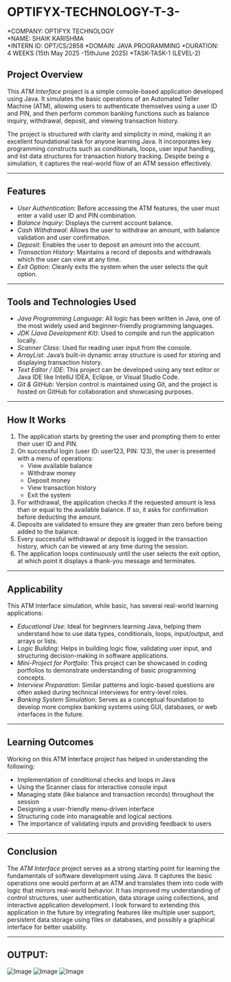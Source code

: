 # OPTIFYX-TECHNOLOGY-T-3-

*COMPANY: OPTIFYX TECHNOLOGY  
*NAME: SHAIK KARISHMA  
*INTERN ID: OPT/CS/2858 
*DOMAIN: JAVA PROGRAMMING 
*DURATION: 4 WEEKS (15th May 2025 -15thJune 2025)
*TASK-TASK-1 (LEVEL-2)

## Project Overview
This *ATM Interface* project is a simple console-based application developed using Java. It simulates the basic operations of an Automated Teller Machine (ATM), allowing users to authenticate themselves using a user ID and PIN, and then perform common banking functions such as balance inquiry, withdrawal, deposit, and viewing transaction history.

The project is structured with clarity and simplicity in mind, making it an excellent foundational task for anyone learning Java. It incorporates key programming constructs such as conditionals, loops, user input handling, and list data structures for transaction history tracking. Despite being a simulation, it captures the real-world flow of an ATM session effectively.

---

## Features

- *User Authentication*: Before accessing the ATM features, the user must enter a valid user ID and PIN combination.
- *Balance Inquiry*: Displays the current account balance.
- *Cash Withdrawal*: Allows the user to withdraw an amount, with balance validation and user confirmation.
- *Deposit*: Enables the user to deposit an amount into the account.
- *Transaction History*: Maintains a record of deposits and withdrawals which the user can view at any time.
- *Exit Option*: Cleanly exits the system when the user selects the quit option.

---

## Tools and Technologies Used

- *Java Programming Language*: All logic has been written in Java, one of the most widely used and beginner-friendly programming languages.
- *JDK (Java Development Kit)*: Used to compile and run the application locally.
- *Scanner Class*: Used for reading user input from the console.
- *ArrayList*: Java’s built-in dynamic array structure is used for storing and displaying transaction history.
- *Text Editor / IDE*: This project can be developed using any text editor or Java IDE like IntelliJ IDEA, Eclipse, or Visual Studio Code.
- *Git & GitHub*: Version control is maintained using Git, and the project is hosted on GitHub for collaboration and showcasing purposes.

---

## How It Works

1. The application starts by greeting the user and prompting them to enter their user ID and PIN.
2. On successful login (user ID: user123, PIN: 123), the user is presented with a menu of operations:
   - View available balance
   - Withdraw money
   - Deposit money
   - View transaction history
   - Exit the system
3. For withdrawal, the application checks if the requested amount is less than or equal to the available balance. If so, it asks for confirmation before deducting the amount.
4. Deposits are validated to ensure they are greater than zero before being added to the balance.
5. Every successful withdrawal or deposit is logged in the transaction history, which can be viewed at any time during the session.
6. The application loops continuously until the user selects the exit option, at which point it displays a thank-you message and terminates.

---

## Applicability

This ATM Interface simulation, while basic, has several real-world learning applications:

- *Educational Use*: Ideal for beginners learning Java, helping them understand how to use data types, conditionals, loops, input/output, and arrays or lists.
- *Logic Building*: Helps in building logic flow, validating user input, and structuring decision-making in software applications.
- *Mini-Project for Portfolio*: This project can be showcased in coding portfolios to demonstrate understanding of basic programming concepts.
- *Interview Preparation*: Similar patterns and logic-based questions are often asked during technical interviews for entry-level roles.
- *Banking System Simulation*: Serves as a conceptual foundation to develop more complex banking systems using GUI, databases, or web interfaces in the future.

---

## Learning Outcomes

Working on this ATM Interface project has helped in understanding the following:

- Implementation of conditional checks and loops in Java
- Using the Scanner class for interactive console input
- Managing state (like balance and transaction records) throughout the session
- Designing a user-friendly menu-driven interface
- Structuring code into manageable and logical sections
- The importance of validating inputs and providing feedback to users

---

## Conclusion

The *ATM Interface* project serves as a strong starting point for learning the fundamentals of software development using Java. It captures the basic operations one would perform at an ATM and translates them into code with logic that mirrors real-world behavior. It has improved my understanding of control structures, user authentication, data storage using collections, and interactive application development. I look forward to extending this application in the future by integrating features like multiple user support, persistent data storage using files or databases, and possibly a graphical interface for better usability.

---

## OUTPUT:

![Image](https://github.com/user-attachments/assets/fe5712fb-27ea-4ff0-98f0-2e552375711e)
![Image](https://github.com/user-attachments/assets/597b2174-8684-4c7f-8aac-ac1be5c54176)
![Image](https://github.com/user-attachments/assets/1486a945-616c-4ad8-a085-61b6a6e7c847)

